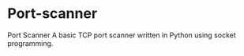 # Port-scanner
Port Scanner  A basic TCP port scanner written in Python using socket programming.  
